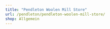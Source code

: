 ```yaml
---
title: "Pendleton Woolen Mill Store"
url: /pendleton/pendleton-woolen-mill-store/
shop: Allgemein
---
```

